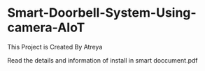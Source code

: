 # Smart-Doorbell-System-Using-camera-AIoT
This Project is Created By Atreya

Read the details and information of install in smart doccument.pdf

